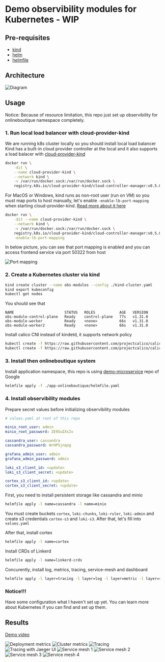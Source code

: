 # Demo observibility modules for Kubernetes - WIP

## Pre-requisites

- [kind](https://kind.sigs.k8s.io)
- [helm](https://helm.sh)
- [helmfile](https://helmfile.readthedocs.io/en/latest/)

## Architecture

![Diagram](./screenshots/obs-module-k8s-diagram.png)

## Usage

Notice: Because of resource limitation, this repo just set up observibility for onlineboutique namespace completely.


### 1. Run local load balancer with cloud-provider-kind

We are running k8s cluster locally so you should install local load balancer
Kind has a built-in cloud provider controller at the local and it also supports a load balacer with [cloud-provider-kind](https://github.com/kubernetes-sigs/cloud-provider-kind)

```sh
docker run \
    -dit \
    --name cloud-provider-kind \
    --network kind \
    -v /var/run/docker.sock:/var/run/docker.sock \
    registry.k8s.io/cloud-provider-kind/cloud-controller-manager:v0.5.0
```

For MacOS or Windows, kind runs as non-root user (run on VM) so you must map ports to host manually, let's enable `-enable-lb-port-mapping` when starting cloud-provider-kind. [Read more about it here](https://github.com/kubernetes-sigs/cloud-provider-kind?tab=readme-ov-file#enabling-load-balancer-port-mapping)

```sh
docker run \
    -dit --name cloud-provider-kind \
    --network kind \
    -v /var/run/docker.sock:/var/run/docker.sock \
    registry.k8s.io/cloud-provider-kind/cloud-controller-manager:v0.5.0 \
    -enable-lb-port-mapping
```

In below picture, you can see that port mapping is enabled and you can access frontend service via port 50322 from host

![Port mapping](./screenshots/local-lb-1.png)

### 2. Create a Kubernetes cluster via kind

```sh
kind create cluster --name obs-modules --config ./kind-cluster.yaml
kind export kubeconfig
kubectl get nodes
```

You should see that
```
NAME                       STATUS   ROLES           AGE   VERSION
obs-module-control-plane   Ready    control-plane   77s   v1.31.0
obs-module-worker          Ready    <none>          66s   v1.31.0
obs-module-worker2         Ready    <none>          66s   v1.31.0
```

Install calico CNI instead of kindetd, it supports network policy

```sh 
kubectl create -f https://raw.githubusercontent.com/projectcalico/calico/v3.29.2/manifests/tigera-operator.yaml
kubectl create -f https://raw.githubusercontent.com/projectcalico/calico/v3.29.2/manifests/custom-resources.yaml
```

### 3. Install then onlineboutique system

Install application namespace, this repo is using [demo-microservice](https://github.com/GoogleCloudPlatform/microservices-demo) repo of Google

```sh
helmfile apply -f ./app-onlineboutique/helmfile.yaml
```

### 4. Install observibility modules

Prepare secret values before initializing observibility modules

```yaml
# values.yaml at root of this repo

minio_root_user: admin
minio_root_password: 2E9SuIXsIv

cassandra_user: cassandra
cassandra_password: WrHPSjnqog

grafana_admin_user: admin
grafana_admin_password: admin

loki_s3_client_id: <update>
loki_s3_client_secret: <update>

cortex_s3_client_id: <update>
cortex_s3_client_secret: <update>
```

First, you need to install persistent storage like cassandra and minio
```sh
helmfile apply -l name=cassandra -l name=minio
```

You must create buckets `cortex`, `loki-chunks`, `loki-ruler`, `loki-admin` and create s3 credentials `cortex-s3` and `loki-s3`. After that, let's fill into `values.yaml`

After that, install cortex

```sh 
helmfile apply -l name=cortex
```

Install CRDs of Linkerd
```sh
helmfile apply -l name=linkerd-crds
```

Concurently, install log, metrics, tracing, service-mesh and dashboard

```sh 
helmfile apply -l layer=tracing -l layer=log -l layer=metric -l layer=service-mesh -l layer=dashboard
```

### Notice!!!

Have some configuration what I haven't set up yet. You can learn more about Kubernetes if you can find and set up them.

## Results

[Demo video](https://www.youtube.com/watch?v=9BQGGYWfSYQ&list=PL5Uk4IAzZ1pTELVIExV-8x7m2WWtXQOwF&index=5)

![Deployment metrics](./screenshots/obs-1.png)
![Cluster metrics](./screenshots/obs-2.png)
![Tracing](./screenshots/obs-3.png)
![Tracing with Jaeger UI](./screenshots/obs-4.png)
![Service mesh 1](./screenshots/sm-1.png)
![Service mesh 2](./screenshots/sm-2.png)
![Service mesh 3](./screenshots/sm-3.png)
![Service mesh 4](./screenshots/sm-4.png)

